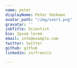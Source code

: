 ```yaml
---
name: peter
displayName: Peter Venkman
avatar_path: "/img/user1.png"
gravatar: ''
jobTitle: Scientist
bio: Ipsum lorem
email: info@example.com
twitter: twitter
github: github
linkedin: in/francis

---
```

